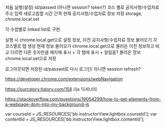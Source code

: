 처음 실행(설정)
id/passwd (아니면 session? token?)
코스 별로 공지사항/수업자료 주소 입력
새로고침할 시간 간격
현재 공지사항/수업자료 정보 저장
storage, chrome.local.set

각 수업별로 linked list로 구현.

실행 시
chrome.local.get으로 설정 정보, 이전 공지사항/수업자료 정보 불러오기
각 코스별로 탭 생성
현재 정보 불러오기
chrome.local.get으로 불러온 이전 정보하고 비교
다르면 다른 숫자만큼 배지에 표시 + 각 탭에 표시 + 알림음?
불러온 정보 chrome.local.set으로 저장

로그아웃되면 저장된 id/passwd로 다시 로그인/ 아니면 session refresh?


https://developer.chrome.com/extensions/webNavigation

https://ourcstory.tistory.com/158 //js 딕셔너리

https://stackoverflow.com/questions/19054299/how-to-get-elements-from-a-webpage-dom-into-my-background-js

var courseId = JS_RESOURCES['bb.instructorView.lightbox.courseId'];
var contentId = JS_RESOURCES['bb.instructorView.lightbox.contentId'];
